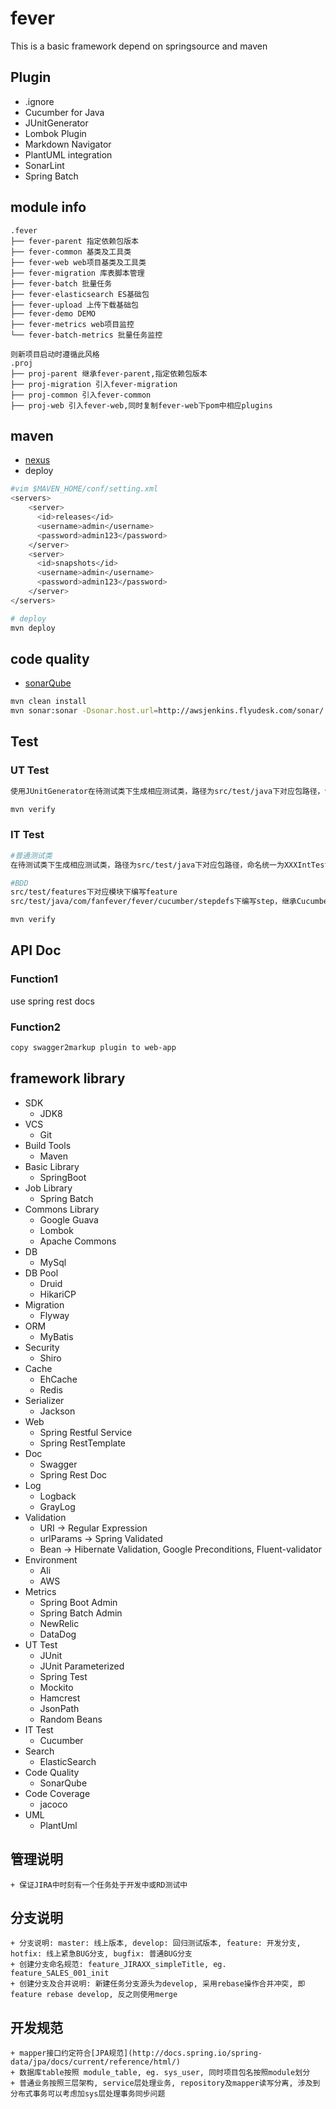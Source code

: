 # fever
This is a basic framework depend on springsource and maven

## Plugin
+ .ignore
+ Cucumber for Java
+ JUnitGenerator
+ Lombok Plugin
+ Markdown Navigator
+ PlantUML integration
+ SonarLint
+ Spring Batch

## module info
```
.fever
├── fever-parent 指定依赖包版本
├── fever-common 基类及工具类
├── fever-web web项目基类及工具类
├── fever-migration 库表脚本管理
├── fever-batch 批量任务
├── fever-elasticsearch ES基础包
├── fever-upload 上传下载基础包
├── fever-demo DEMO
├── fever-metrics web项目监控
└── fever-batch-metrics 批量任务监控

则新项目启动时遵循此风格
.proj
├── proj-parent 继承fever-parent,指定依赖包版本
├── proj-migration 引入fever-migration
├── proj-common 引入fever-common
├── proj-web 引入fever-web,同时复制fever-web下pom中相应plugins

```
## maven
+ [nexus](http://awsjenkins.flyudesk.com/nexus)
+ deploy

```bash
#vim $MAVEN_HOME/conf/setting.xml
<servers>
    <server>
      <id>releases</id>
      <username>admin</username>
      <password>admin123</password>
    </server>
    <server>
      <id>snapshots</id>
      <username>admin</username>
      <password>admin123</password>
    </server>
</servers>

# deploy
mvn deploy
```
## code quality
+ [sonarQube](http://awsjenkins.flyudesk.com/sonar)

```bash
mvn clean install
mvn sonar:sonar -Dsonar.host.url=http://awsjenkins.flyudesk.com/sonar/
```
## Test
### UT Test
```bash
使用JUnitGenerator在待测试类下生成相应测试类，路径为src/test/java下对应包路径，命名统一为XXXUnitTest

mvn verify
```
### IT Test
```bash
#普通测试类
在待测试类下生成相应测试类，路径为src/test/java下对应包路径，命名统一为XXXIntTest

#BDD
src/test/features下对应模块下编写feature
src/test/java/com/fanfever/fever/cucumber/stepdefs下编写step，继承CucumberTest

mvn verify
```
## API Doc
### Function1
use spring rest docs
### Function2
```bash
copy swagger2markup plugin to web-app
```
## framework library
+ SDK
    + JDK8
+ VCS
    + Git
+ Build Tools
    + Maven
+ Basic Library
    + SpringBoot
+ Job Library
    + Spring Batch
+ Commons Library
    + Google Guava
    + Lombok
    + Apache Commons
+ DB
    + MySql
+ DB Pool
    + Druid
    + HikariCP
+ Migration
    + Flyway
+ ORM
    + MyBatis
+ Security
    + Shiro
+ Cache
    + EhCache
    + Redis
+ Serializer
    + Jackson
+ Web
    + Spring Restful Service
    + Spring RestTemplate
+ Doc
    + Swagger
    + Spring Rest Doc
+ Log
    + Logback
    + GrayLog
+ Validation
    + URI -> Regular Expression
    + urlParams -> Spring Validated
    + Bean -> Hibernate Validation, Google Preconditions, Fluent-validator
+ Environment
    + Ali
    + AWS
+ Metrics
    + Spring Boot Admin
    + Spring Batch Admin
    + NewRelic
    + DataDog
+ UT Test
    + JUnit
    + JUnit Parameterized
    + Spring Test
    + Mockito
    + Hamcrest
    + JsonPath
    + Random Beans
+ IT Test
    + Cucumber
+ Search
    + ElasticSearch
+ Code Quality
    + SonarQube
+ Code Coverage
    + jacoco
+ UML
    + PlantUml

## 管理说明
    + 保证JIRA中时刻有一个任务处于开发中或RD测试中

## 分支说明
    + 分支说明: master: 线上版本, develop: 回归测试版本, feature: 开发分支, hotfix: 线上紧急BUG分支, bugfix: 普通BUG分支
    + 创建分支命名规范: feature_JIRAXX_simpleTitle, eg. feature_SALES_001_init
    + 创建分支及合并说明: 新建任务分支源头为develop, 采用rebase操作合并冲突, 即feature rebase develop, 反之则使用merge  

## 开发规范
    + mapper接口约定符合[JPA规范](http://docs.spring.io/spring-data/jpa/docs/current/reference/html/)
    + 数据库table按照 module_table, eg. sys_user, 同时项目包名按照module划分
    + 普通业务按照三层架构, service层处理业务, repository及mapper读写分离, 涉及到分布式事务可以考虑加sys层处理事务同步问题